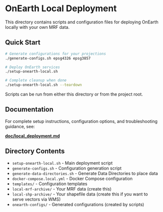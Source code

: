 # OnEarth Local Deployment

This directory contains scripts and configuration files for deploying OnEarth locally with your own MRF data.

## Quick Start

```bash
# Generate configurations for your projections
./generate-configs.sh epsg4326 epsg3857

# Deploy OnEarth services
./setup-onearth-local.sh

# Complete cleanup when done
./setup-onearth-local.sh --teardown
```

Scripts can be run from either this directory or from the project root.

## Documentation

For complete setup instructions, configuration options, and troubleshooting guidance, see:

**[doc/local_deployment.md](../../doc/local_deployment.md)**

## Directory Contents

- `setup-onearth-local.sh` - Main deployment script
- `generate-configs.sh` - Configuration generation script
- `generate-data-directories.sh` - Generate Data Directories to place data 
- `docker-compose.local.yml` - Docker Compose configuration
- `templates/` - Configuration templates
- `local-mrf-archive/` - Your MRF data (create this)
- `local-shp-archive/` - Your shapefile data (create this if you want to serve vectors via WMS)
- `onearth-configs/` - Generated configurations (created by scripts)